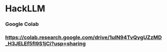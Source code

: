 # HackLLM
### Google Colab
### https://colab.research.google.com/drive/1ulN94TvQygUZzMD_H3JELEf5fl9S1jCi?usp=sharing
